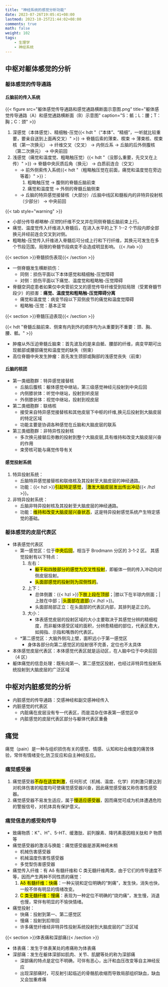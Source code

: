 ```yaml
---
title: "神经系统的感觉分析功能"
date: 2023-07-26T19:05:41+08:00
lastmod: 2023-10-25T21:44:02+08:00
comments: true
math: false
weight: 102
tags:
    - 生理学
    - 神经系统
---
```


## 中枢对躯体感觉的分析

### 躯体感觉的传导通路

#### 丘脑前的传入系统

{{< figure src="躯体感觉传导通路和感觉通路横断面示意图.png" title="躯体感觉传导通路（A）和感觉通路横断面（B）示意图" caption="S：骶；L：腰；T：胸；C：颈" >}}

1. 深感觉（本体感觉）、精细触-压觉{{< hdt "（“本体”、“精细”，一听就比较重要，要亲自送到上面再交叉）" >}} → 脊髓后索的薄束、楔束 → 薄束核、楔束核（第一次换元） → 纤维交叉（交叉） → 内侧丘系 → 丘脑的后外侧腹核（第二次换元） → 中央前回
2. 浅感觉（痛觉和温度觉、粗略触压觉）{{< hdt "（没那么重要，先交叉在上传）" >}} → 脊髓中央灰质后角（换元） → 白质前连合（交叉）
    - → 前外侧索传入系统{{< hdt "（粗略触压觉在前面，痛觉和温度觉在旁边等着）" >}}：
        1. 粗略触压觉 → 腹侧的脊髓丘脑前束
        2. 痛觉和温度觉 → 外侧的脊髓丘脑侧束
    - → 丘脑的特异感觉接替核（大部分）/丘脑中线区和髓板内的非特异投射核（少部分） → 中央前回

{{< tab style="warning" >}}
- 小部分传导*粗略触-压觉*的纤维不交叉并在同侧脊髓丘脑前束上行。
- 痛觉、温度觉传入纤维进入脊髓后，在进入水平的上下 1--2 个节段内即全部换元并经前连合交叉到对侧。
- 粗略触-压觉传入纤维进入脊髓后可分成上行和下行纤维，其换元可发生在多个节段范围，局限的脊髓节段病变不会造成明显影响。
{{< /tab >}}

{{< section >}}脊髓损伤表现{{< /section >}}

- 一侧脊髓发生横断损伤：
    - 同侧：损伤平面以下本体感觉和精细触-压觉障碍
    - 对侧：损伤平面以下痛觉、温度觉和粗略触-压觉障碍
- 脊髓空洞症患者如果仅中央管前交叉的感觉传导纤维受到较局限（受累脊髓节段少）的损害：**痛觉、温度觉和粗略触-压觉障碍分离**
    - 痛觉和温度觉：病变节段以下双侧皮节的痛觉和温度觉障碍
    - 粗略触-压觉：基本正常

{{< section >}}脊髓压迫表现{{< /section >}}

{{< hdt "脊髓丘脑前束、侧束有内到外的顺序均为从重要到不重要：颈、胸、腰、骶。" >}}

- 肿瘤从外压迫脊髓丘脑束：首先波及的是来自骶、腰部的纤维，病变早期可出现骶部或腰部痛觉和温度觉的缺失（侧束）
- 高位脊髓中央发生肿瘤：首先发生颈部或胸部的浅感觉丧失（前束）

#### 丘脑的核团

- 第一类细胞群：特异感觉接替核
    - 丘脑后腹核：躯体感觉中继站，第三级感觉神经元投射到中央后回
    - 内侧膝状体：听觉中继站，投射到听皮层
    - 外侧膝状体：视觉中继站，投射到视皮层
- 第二类细胞群：联络核
    - 接受来自特异感觉接替核和其他皮层下中枢的纤维,换元后投射到大脑皮层的特定区域
    - 功能主要是协调各种感觉在丘脑和大脑皮层的联系
- 第三类细胞群：非特异性投射核
    - 多次换元接替后弥散的投射到整个大脑皮层,具有维持和改变大脑皮层兴奋的作用
    - 束旁核可能与痛觉传导有关

#### 感觉投射系统

1. 特异投射系统：
    - 丘脑特异感觉接替核和联络核及其投射至大脑皮层的神经通路。
    - 功能：{{< hzl >}}<mark>引起特定感觉</mark>，|<mark>激发大脑皮层发出传出冲动</mark>{{< /hzl >}}。
2. 非特异投射系统：
    - 丘脑非特异投射核及其投射至大脑皮层的神经通路。
    - 功能：<mark>维持和改变大脑皮层兴奋状态</mark>，这是特异投射感觉系统产生特定感觉的基础。

### 躯体感觉的皮层代表区

- 体表感觉代表区
    - 第一感觉区：位于<mark>中央后回</mark>，相当于 Brodmann 分区的 3-1-2 区。
        其感觉投射有以下特点：
        1. 左右：
            - <mark>躯干和四肢部分的感觉为交叉性投射</mark>，即躯体一侧的传入冲动向对侧皮层投射。
            - <mark>头面部感觉的投射则为双侧性的</mark>。
        2. 上下：
            - 总体倒置：{{< hzl >}}<mark>下肢上段在顶部</mark>；|膝以下在半球内侧面；|上肢在中部；|<mark>头面部在底部</mark>{{< /hzl >}}。
            - 头面部局部正立：在头面部的代表区内部，其排列是正立的。
        3. 大小：
            - 体表感觉皮层的投射区域的大小主要取决于其感觉分辨的精细程度，而非躯体感受区域的面积，分辨愈精细的部位，代表区愈大，如拇指、示指和嘴唇的代表区。
    - \*第二感觉区：大脑外侧沟上壁，面积远小于第一感觉区
        - 身体各部分向第二感觉区的投射很不完善，定位也不太具体
- 本体感觉皮层代表区：本体感觉代表区就是运动区，在人脑中位于中央前回（4 区）
- 躯体痛觉的信息处理：既有向第一、第二感觉区投射，也经过非特异性投射系统投射到大脑皮层的广泛区域

## 中枢对内脏感觉的分析

- 内脏感觉的传导通路：交感神经和副交感神经传入
- 内脏感觉的代表区
    - 内脏痛在皮层没有专一代表区，而是混杂在体表第一感觉区中
    - 内脏感觉的皮层代表区部分与躯体代表区重叠

## 痛觉

痛觉（pain）是一种与组织损伤有关的感觉、情感、认知和社会维度的痛苦体验，常伴有情绪变化,防卫反应和自主神经反应。

### 痛觉感受器

1. 痛觉感受器<mark>不存在适宜刺激</mark>，任何形式（机械、温度、化学）的刺激只要达到对机体伤害的程度均可使痛觉感受器兴奋，因此痛觉感受器又称伤害性感受器。
2. 痛觉感受器不易发生适应，属于<mark>慢适应感受器</mark>，因而痛觉可成为机体遭遇危险的警报信号，对机体具有保护意义。

### 痛觉信息的感受和传导

- 致痛物质：K<sup>+</sup>、H<sup>+</sup>、5-HT、缓激肽、前列腺素、降钙素基因相关肽和 P 物质等
- 痛觉感受器的激活与换能：痛觉感受器是游离神经末梢
    - 机械伤害感受器
    - 机械温度伤害性感受器
    - 多觉型伤害感受器
- 痛觉传入纤维：有 Aδ 有髓纤维和 C 类无髓纤维两类，由于它们的传导速度不等，因而产生两种不同性质的痛觉：
    1. <mark>Aδ 有髓纤维：快痛</mark>：一种尖锐和定位明确的“刺痛”，发生快，消失也快，一般不伴有明显的情绪改变。
    2. <mark>C 类无髓纤维：慢痛</mark>：表现为一种定位不明确的“烧灼痛”，发生慢，消退也慢，常伴有明显的不愉快情绪。
- 痛觉投射：
    - 快痛：投射到第一、第二感觉区
    - 慢痛：投射到扣带回
    - 许多痛觉纤维经非特异性投射系统投射到大脑皮层的广泛区域

{{< section >}}体表痛和深部痛{{< /section >}}

- 体表痛：发生于体表某处的疼痛称为体表痛
- 深部痛：发生在躯体深部如肌肉、关节、肌腱等处的称为深部痛
    - 深部痛的特点是定位不明确，可伴有恶心，出汗和血压改变等自主神经反应
    - 出现深部痛时，可反射引起临近的骨骼肌收缩而导致局部组织缺血，缺血又会加重疼痛
